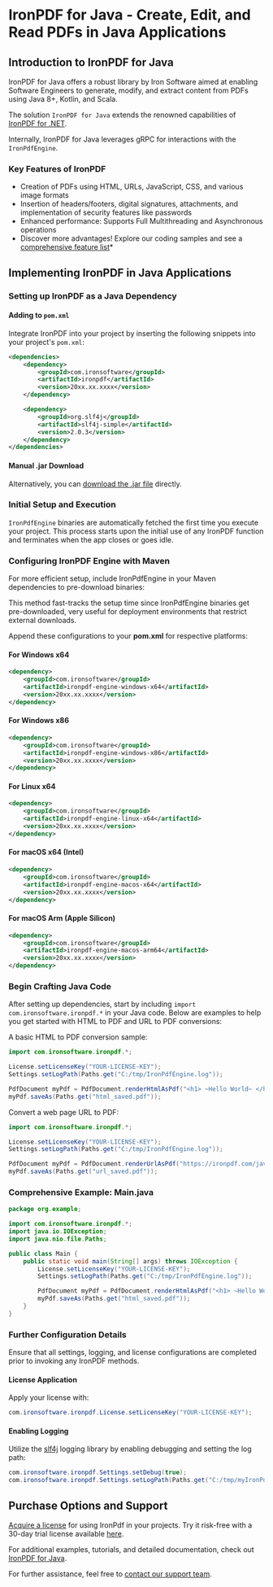 # IronPDF for Java - Create, Edit, and Read PDFs in Java Applications

## Introduction to IronPDF for Java

IronPDF for Java offers a robust library by Iron Software aimed at enabling Software Engineers to generate, modify, and extract content from PDFs using Java 8+, Kotlin, and Scala.

The solution `IronPDF for Java` extends the renowned capabilities of [IronPDF for .NET](https://ironpdf.com/).

Internally, IronPDF for Java leverages gRPC for interactions with the `IronPdfEngine`.

### Key Features of IronPDF

- Creation of PDFs using HTML, URLs, JavaScript, CSS, and various image formats
- Insertion of headers/footers, digital signatures, attachments, and implementation of security features like passwords
- Enhanced performance: Supports Full Multithreading and Asynchronous operations
- Discover more advantages! Explore our coding samples and see a [comprehensive feature list](https://ironpdf.com/java/#page-home-section-columns-of-features)*

## Implementing IronPDF in Java Applications

### Setting up IronPDF as a Java Dependency

#### Adding to `pom.xml`

Integrate IronPDF into your project by inserting the following snippets into your project's `pom.xml`:

```xml  
<dependencies>
    <dependency>
        <groupId>com.ironsoftware</groupId>
        <artifactId>ironpdf</artifactId>
        <version>20xx.xx.xxxx</version>
    </dependency>

    <dependency>
        <groupId>org.slf4j</groupId>
        <artifactId>slf4j-simple</artifactId>
        <version>2.0.3</version>
    </dependency>
</dependencies>
```

#### Manual .jar Download

Alternatively, you can [download the .jar file](https://ironpdf.com/$downloadPackage) directly.

### Initial Setup and Execution

`IronPdfEngine` binaries are automatically fetched the first time you execute your project. This process starts upon the initial use of any IronPDF function and terminates when the app closes or goes idle.

### Configuring IronPDF Engine with Maven

For more efficient setup, include IronPdfEngine in your Maven dependencies to pre-download binaries:

This method fast-tracks the setup time since IronPdfEngine binaries get pre-downloaded, very useful for deployment environments that restrict external downloads.

Append these configurations to your **pom.xml** for respective platforms:

#### For Windows x64
```xml
<dependency>
    <groupId>com.ironsoftware</groupId>
    <artifactId>ironpdf-engine-windows-x64</artifactId>
    <version>20xx.xx.xxxx</version>
</dependency>
```

#### For Windows x86
```xml
<dependency>
    <groupId>com.ironsoftware</groupId>
    <artifactId>ironpdf-engine-windows-x86</artifactId>
    <version>20xx.xx.xxxx</version>
</dependency>
```

#### For Linux x64
```xml
<dependency>
    <groupId>com.ironsoftware</groupId>
    <artifactId>ironpdf-engine-linux-x64</artifactId>
    <version>20xx.xx.xxxx</version>
</dependency>
```

#### For macOS x64 (Intel)
```xml
<dependency>
    <groupId>com.ironsoftware</groupId>
    <artifactId>ironpdf-engine-macos-x64</artifactId>
    <version>20xx.xx.xxxx</version>
</dependency>
```

#### For macOS Arm (Apple Silicon)
```xml
<dependency>
    <groupId>com.ironsoftware</groupId>
    <artifactId>ironpdf-engine-macos-arm64</artifactId>
    <version>20xx.xx.xxxx</version>
</dependency>
```

### Begin Crafting Java Code

After setting up dependencies, start by including `import com.ironsoftware.ironpdf.*` in your Java code. Below are examples to help you get started with HTML to PDF and URL to PDF conversions:

A basic HTML to PDF conversion sample:

```java
import com.ironsoftware.ironpdf.*;

License.setLicenseKey("YOUR-LICENSE-KEY");
Settings.setLogPath(Paths.get("C:/tmp/IronPdfEngine.log"));

PdfDocument myPdf = PdfDocument.renderHtmlAsPdf("<h1> ~Hello World~ </h1> Made with IronPDF!");
myPdf.saveAs(Paths.get("html_saved.pdf"));
```

Convert a web page URL to PDF:

```java
import com.ironsoftware.ironpdf.*;

License.setLicenseKey("YOUR-LICENSE-KEY");
Settings.setLogPath(Paths.get("C:/tmp/IronPdfEngine.log"));

PdfDocument myPdf = PdfDocument.renderUrlAsPdf("https://ironpdf.com/java");
myPdf.saveAs(Paths.get("url_saved.pdf"));
```

### Comprehensive Example: Main.java

```java
package org.example;

import com.ironsoftware.ironpdf.*;
import java.io.IOException;
import java.nio.file.Paths;

public class Main {
    public static void main(String[] args) throws IOException {
        License.setLicenseKey("YOUR-LICENSE-KEY");
        Settings.setLogPath(Paths.get("C:/tmp/IronPdfEngine.log"));

        PdfDocument myPdf = PdfDocument.renderHtmlAsPdf("<h1> ~Hello World~ </h1> Made with IronPDF!");
        myPdf.saveAs(Paths.get("html_saved.pdf"));
    }
}
```

### Further Configuration Details

Ensure that all settings, logging, and license configurations are completed prior to invoking any IronPDF methods.

#### License Application

Apply your license with:

```java
com.ironsoftware.ironpdf.License.setLicenseKey("YOUR-LICENSE-KEY");
```

#### Enabling Logging

Utilize the [slf4j](https://www.slf4j.org/) logging library by enabling debugging and setting the log path:

```java
com.ironsoftware.ironpdf.Settings.setDebug(true);
com.ironsoftware.ironpdf.Settings.setLogPath(Paths.get("C:/tmp/myIronPdfEngineLog.log"));
```

## Purchase Options and Support

[Acquire a license](https://ironpdf.com/java/licensing/) for using IronPdf in your projects. Try it risk-free with a 30-day trial license available <a class="js-modal-open" data-modal-id="trial-license" href="#trial-license">here</a>.

For additional examples, tutorials, and detailed documentation, check out [IronPDF for Java](https://ironpdf.com/java/).

For further assistance, feel free to [contact our support team](https://ironpdf.com/#live-chat-support).